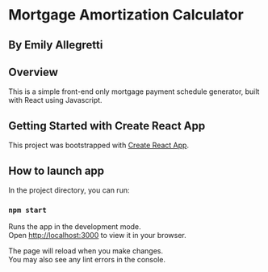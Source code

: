 # Mortgage Amortization Calculator 
## By Emily Allegretti

## Overview

This is a simple front-end only mortgage payment schedule generator, built with React using Javascript. 

## Getting Started with Create React App

This project was bootstrapped with [Create React App](https://github.com/facebook/create-react-app).

## How to launch app

In the project directory, you can run:

### `npm start`

Runs the app in the development mode.\
Open [http://localhost:3000](http://localhost:3000) to view it in your browser.

The page will reload when you make changes.\
You may also see any lint errors in the console.
